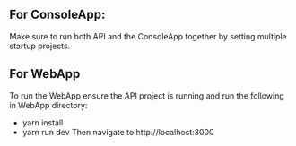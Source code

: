 ## For ConsoleApp:
Make sure to run both API and the ConsoleApp together by setting multiple startup projects.

## For WebApp
To run the WebApp ensure the API project is running and run the following in WebApp directory:
- yarn install
- yarn run dev
Then navigate to http://localhost:3000
